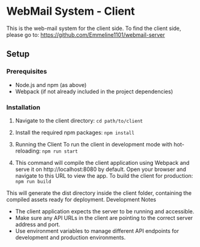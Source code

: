 # WebMail System - Client

This is the web-mail system for the client side. To find the client side, please go to: https://github.com/Emmeline1101/webmail-server

## Setup
### Prerequisites
- Node.js and npm (as above)
- Webpack (if not already included in the project dependencies)

### Installation
1. Navigate to the client directory:
`cd path/to/client`

2. Install the required npm packages:
`npm install`

3. Running the Client
To run the client in development mode with hot-reloading:
`npm run start`

4. This command will compile the client application using Webpack and serve it on http://localhost:8080 by default. Open your browser and navigate to this URL to view the app.
To build the client for production:
`npm run build`

This will generate the dist directory inside the client folder, containing the compiled assets ready for deployment.
Development Notes
- The client application expects the server to be running and accessible.
- Make sure any API URLs in the client are pointing to the correct server address and port.
- Use environment variables to manage different API endpoints for development and production environments.
